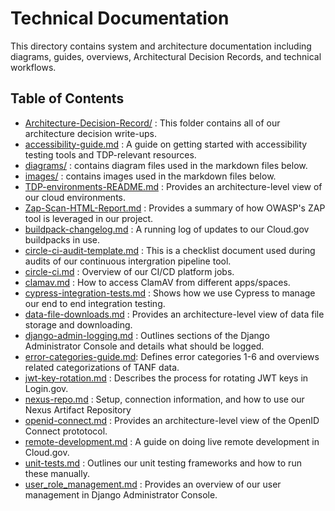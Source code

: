 # Technical Documentation 

This directory contains system and architecture documentation including diagrams, guides, overviews, Architectural Decision Records, and technical workflows.

## Table of Contents 

- [Architecture-Decision-Record/](./Architecture-Decision-Record) : This folder contains all of our architecture decision write-ups.
- [accessibility-guide.md](./accessibility-guide.md) : A guide on getting started with accessibility testing tools and TDP-relevant resources.
- [diagrams/](./diagrams) : contains diagram files used in the markdown files below.
- [images/](./images) : contains images used in the markdown files below.
- [TDP-environments-README.md](./TDP-environments-README.md) : Provides an architecture-level view of our cloud environments.
- [Zap-Scan-HTML-Report.md](./Zap-Scan-HTML-Report.md) : Provides a summary of how OWASP's ZAP tool is leveraged in our project.
- [buildpack-changelog.md](./buildpack-changelog.md) : A running log of updates to our Cloud.gov buildpacks in use.
- [circle-ci-audit-template.md](./circle-ci-audit-template.md) : This is a checklist document used during audits of our continuous intergration pipeline tool.
- [circle-ci.md](./circle-ci.md) : Overview of our CI/CD platform jobs.
- [clamav.md](./clamav.md) : How to access ClamAV from different apps/spaces.
- [cypress-integration-tests.md](./cypress-integration-tests.md) : Shows how we use Cypress to manage our end to end integration testing.
- [data-file-downloads.md](./data-file-downloads.md) : Provides an architecture-level view of data file storage and downloading.
- [django-admin-logging.md](./django-admin-logging.md) : Outlines sections of the Django Administrator Console and details what should be logged.
- [error-categories-guide.md](./error-categories-guide.md): Defines error categories 1-6 and overviews related categorizations of TANF data. 
- [jwt-key-rotation.md](./jwt-key-rotation.md) : Describes the process for rotating JWT keys in Login.gov.
- [nexus-repo.md](./nexus-repo.md) : Setup, connection information, and how to use our Nexus Artifact Repository
- [openid-connect.md](./openid-connect.md) : Provides an architecture-level view of the OpenID Connect prototocol.
- [remote-development.md](./remote-development.md) : A guide on doing live remote development in Cloud.gov.
- [unit-tests.md](./unit-tests.md) : Outlines our unit testing frameworks and how to run these manually.
- [user_role_management.md](./user_role_management.md) : Provides an overview of our user management in Django Administrator Console.
